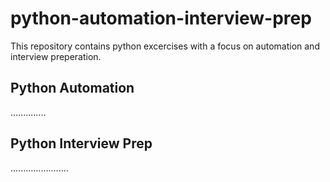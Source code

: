 # python-automation-interview-prep
This repository contains python excercises with a focus on automation and interview preperation.

## Python Automation
..............

## Python Interview Prep
.......................
